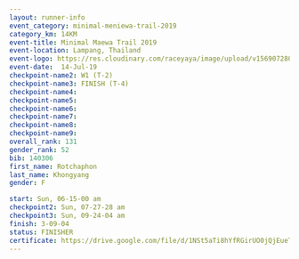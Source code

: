 ```yaml
---
layout: runner-info 
event_category: minimal-meniewa-trail-2019 
category_km: 14KM 
event-title: Minimal Maewa Trail 2019 
event-location: Lampang, Thailand 
event-logo: https://res.cloudinary.com/raceyaya/image/upload/v1569072805/logo/minimal-trail_ktnvsp.jpg 
event-date:  14-Jul-19 
checkpoint-name2: W1 (T-2) 
checkpoint-name3: FINISH (T-4) 
checkpoint-name4: 
checkpoint-name5: 
checkpoint-name6: 
checkpoint-name7: 
checkpoint-name8: 
checkpoint-name9: 
overall_rank: 131
gender_rank: 52
bib: 140306
first_name: Rotchaphon
last_name: Khongyang
gender: F

start: Sun, 06-15-00 am
checkpoint2: Sun, 07-27-28 am
checkpoint3: Sun, 09-24-04 am
finish: 3-09-04
status: FINISHER
certificate: https://drive.google.com/file/d/1NSt5aTi8hYfRGirUO0jQjEueTqqAxdXa/view?usp=sharing
---
```

